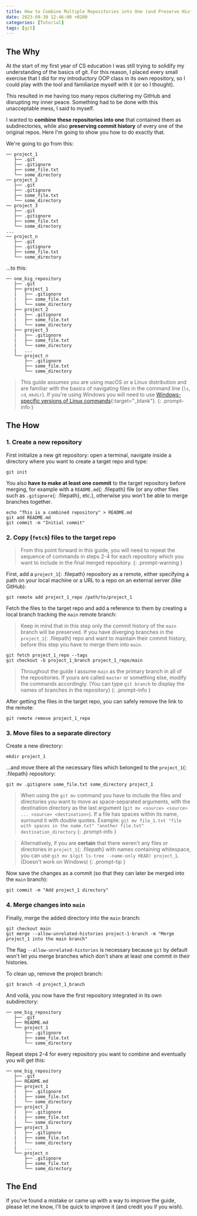 ```yaml
---
title: How to Combine Multiple Repositories into One (and Preserve History)
date: 2023-09-30 12:46:00 +0200
categories: [Tutorial]
tags: [git]
---
```


## The Why

At the start of my first year of CS education I was still trying to solidify my understanding of the basics of git. For this reason, I placed every small exercise that I did for my introductory OOP class in its own repository, so I could play with the tool and familiarize myself with it (or so I thought).

This resulted in me having too many repos cluttering my GitHub and disrupting my inner peace. Something had to be done with this unacceptable mess, I said to myself.

I wanted to **combine these repositories into one** that contained them as subdirectories, while also **preserving commit history** of every one of the original repos. Here I'm going to show you how to do exactly that.

We're going to go from this:

```
── project_1
   ├── .git
   ├── .gitignore
   ├── some_file.txt
   └── some_directory
── project_2
   ├── .git
   ├── .gitignore
   ├── some_file.txt
   └── some_directory
── project_3
   ├── .git
   ├── .gitignore
   ├── some_file.txt
   └── some_directory
...
── project_n
   ├── .git
   ├── .gitignore
   ├── some_file.txt
   └── some_directory
```

...to this:

```
── one_big_repository
   ├── .git
   ├── project_1
   |   ├── .gitignore
   |   ├── some_file.txt
   |   └── some_directory
   ├── project_2
   |   ├── .gitignore
   |   ├── some_file.txt
   |   └── some_directory
   ├── project_3
   |   ├── .gitignore
   |   ├── some_file.txt
   |   └── some_directory
   |   ...
   └── project_n
       ├── .gitignore
       ├── some_file.txt
       └── some_directory
```

> This guide assumes you are using macOS or a Linux distribution and are familiar with the basics of navigating files in the command line (`ls`, `cd`, `mkdir`). If you're using Windows you will need to use [Windows-specific versions of Linux commands](https://www.geeksforgeeks.org/linux-vs-windows-commands/){:target="_blank"}.
{: .prompt-info }

## The How

### 1. Create a new repository

First initialize a new git repository: open a terminal, navigate inside a directory where you want to create a target repo and type:

```shell
git init
```

You also **have to make at least one commit** to the target repository before merging, for example with a `README.md`{: .filepath} file (or any other files such as `.gitignore`{: .filepath}, etc.), otherwise you won't be able to merge branches together.

```shell
echo "This is a combined repository" > README.md
git add README.md
git commit -m "Initial commit"
```

### 2. Copy (`fetch`) files to the target repo

> From this point forward in this guide, you will need to repeat the sequence of commands in steps 2-4 for each repository which you want to include in the final merged repository.
{: .prompt-warning }

First, add a `project_1`{: .filepath} repository as a remote, either specifying a path on your local machine or a URL to a repo on an external server (like GitHub):

```shell
git remote add project_1_repo /path/to/project_1
```

Fetch the files to the target repo and add a reference to them by creating a local branch tracking the `main` remote branch:
> Keep in mind that in this step only the commit history of the `main` branch will be preserved. If you have diverging branches in the `project_1`{: .filepath} repo and want to maintain their commit history, before this step you have to merge them into `main`.

```shell
git fetch project_1_repo --tags
git checkout -b project_1_branch project_1_repo/main
```

> Throughout the guide I assume `main` as the primary branch in all of the repositories. If yours are called `master` or something else, modify the commands accordingly. (You can type `git branch` to display the names of branches in the repository)
{: .prompt-info }

After getting the files in the target repo, you can safely remove the link to the remote:

```shell
git remote remove project_1_repo
```

### 3. Move files to a separate directory

Create a new directory:

```shell
mkdir project_1
```

...and move there all the necessary files which belonged to the `project_1`{: .filepath} repository:

```shell
git mv .gitignore some_file.txt some_directory project_1
```

> When using the `git mv` command you have to include the files and directories you want to move as space-separated arguments, with the destination directory as the last argument (`git mv <source> <source> ... <source> <destination>`). If a file has spaces within its name, surround it with double quotes. Example: `git mv file_1.txt "file with spaces in the name.txt" "another file.txt" destination_directory`
{: .prompt-info }

> Alternatively, if you are **certain** that there weren't any files or directories in `project_1`{: .filepath} with names containing whitespace, you can use `git mv $(git ls-tree --name-only HEAD) project_1`. (Doesn't work on Windows)
{: .prompt-tip }

Now save the changes as a commit (so that they can later be merged into the `main` branch):

```shell
git commit -m "Add project_1 directory"
```

### 4. Merge changes into `main`

Finally, merge the added directory into the `main` branch:

```shell
git checkout main
git merge --allow-unrelated-histories project-1-branch -m "Merge project_1 into the main branch"
```

The flag `--allow-unrelated-histories` is necessary because `git` by default won't let you merge branches which don't share at least one commit in their histories.

To clean up, remove the project branch:

```shell
git branch -d project_1_branch
```

And voilà, you now have the first repository integrated in its own subdirectory:

```
── one_big_repository
   ├── .git
   ├── README.md
   └── project_1
       ├── .gitignore
       ├── some_file.txt
       └── some_directory
```

Repeat steps 2-4 for every repository you want to combine and eventually you will get this:

```
── one_big_repository
   ├── .git
   ├── README.md
   ├── project_1
   |   ├── .gitignore
   |   ├── some_file.txt
   |   └── some_directory
   ├── project_2
   |   ├── .gitignore
   |   ├── some_file.txt
   |   └── some_directory
   ├── project_3
   |   ├── .gitignore
   |   ├── some_file.txt
   |   └── some_directory
   |   ...
   └── project_n
       ├── .gitignore
       ├── some_file.txt
       └── some_directory
```

## The End

If you've found a mistake or came up with a way to improve the guide, please let me know, I'll be quick to improve it (and credit you if you wish).
